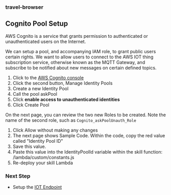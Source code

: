 ### travel-browser
## Cognito Pool Setup

AWS Cognito is a service that grants permission to authenticated or unauthenticated users on the Internet.

We can setup a pool, and accompanying IAM role, to grant public users certain rights.
We want to allow users to connect to the AWS IOT thing subscription service, otherwise known as the MQTT Gateway,
and subscribe to be notified about new messages on certain defined topics.

1. Click to the [AWS Cognito console](https://console.aws.amazon.com/cognito/home)
1. Click the second button, Manage Identity Pools
1. Create a new Identity Pool
1. Call the pool askPool
1. Click **enable access to unauthenticated identities**
1. Click Create Pool

On the next page, you can review the two new Roles to be created.
Note the name of the second role, such as ```Cognito_askPoolUnauth_Role```
1. Click Allow without making any changes
1. The next page shows Sample Code.  Within the code, copy the red value called "Identity Pool ID"
1. Save this value.
1. Paste this value into the IdentityPoolId variable within the skill function: /lambda/custom/constants.js
1. Re-deploy your skill Lambda


### Next Step
 * Setup the [IOT Endpoint](./IOT.md)